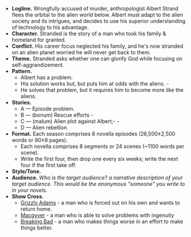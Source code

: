 * **Logline.**   Wrongfully accused of murder, anthropologist Albert Strand flees the orbital to the alien world below. Albert must adapt to the alien society and its intrigues, and decides to use his superior understanding of technology to his advantage.
* **Character.** Stranded is the story of a man who took his family & homeland for granted.
* **Conflict.**  His career focus neglected his family, and he's now stranded on an alien planet worried he will never get back to them.
* **Theme.** Stranded asks whether one can glorify God while focusing on self-aggrandizement.
* **Pattern.**
  - Albert has a problem.
  - His solution works but, but puts him at odds with the aliens. -
  - He solves that problem, but it requires him to become more like the aliens.
* **Stories.**
  - A &mdash; Episode problem.
  - B &mdash; (bonum) Rescue efforts -
  - C &mdash; (malum) Alien plot against Albert;- -
  - D &mdash; Alien rebellion
* **Format.**    Each season comprises 8 novella episodes (26,500±2,500 words or 80±8 pages).
  - Each novella comprises 8 segments or 24 scenes (~1100 words per scene).
  - Write the first four, then drop one every six weeks; write the next four if the first take off.
* **Style/Tone.**
* **Audience.**  _Who is the target audience? a narrative description of your target audience. This would be the anonymous "someone" you write to in your novels._
* **Show Cross.**
  - [Grizzly Adams](https://en.wikipedia.org/wiki/The_Life_and_Times_of_Grizzly_Adams) - a man who is forced out on his own and wants to return home.
  - [Macgyver](https://en.wikipedia.org/wiki/MacGyver) - a man who is able to solve problems with ingenuity
  - [Breaking Bad](https://en.wikipedia.org/wiki/Breaking_Bad) - a man who makes things worse in an effort to make things better.
